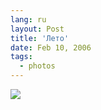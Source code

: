 ```yaml
---
lang: ru
layout: Post
title: 'Лето'
date: Feb 10, 2006
tags:
  - photos
---
```


![](/images/blog/F0069-0012.jpg)
